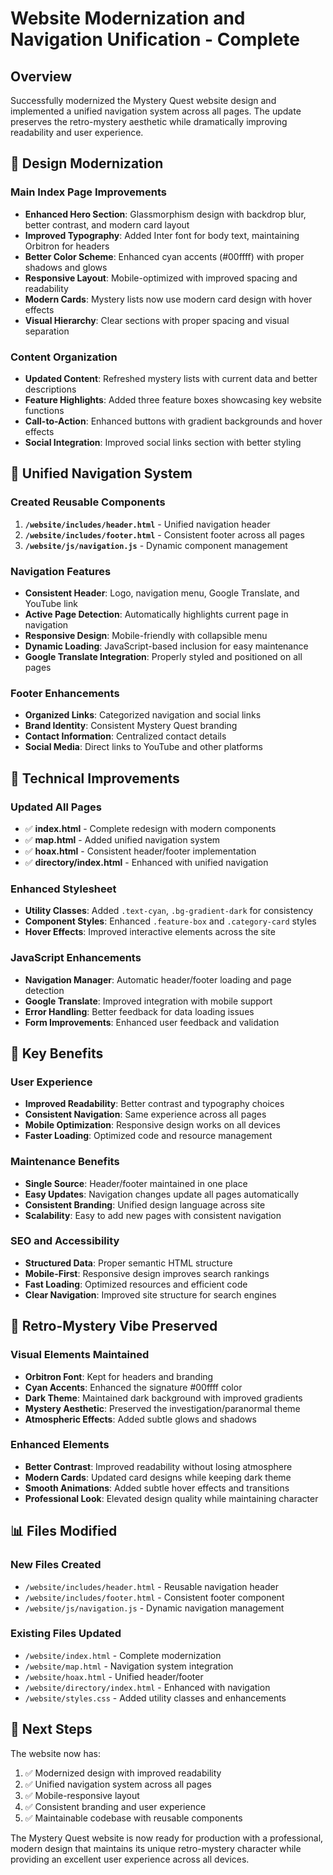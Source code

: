 # Website Modernization and Navigation Unification - Complete

## Overview
Successfully modernized the Mystery Quest website design and implemented a unified navigation system across all pages. The update preserves the retro-mystery aesthetic while dramatically improving readability and user experience.

## 🎨 Design Modernization

### Main Index Page Improvements
- **Enhanced Hero Section**: Glassmorphism design with backdrop blur, better contrast, and modern card layout
- **Improved Typography**: Added Inter font for body text, maintaining Orbitron for headers
- **Better Color Scheme**: Enhanced cyan accents (#00ffff) with proper shadows and glows
- **Responsive Layout**: Mobile-optimized with improved spacing and readability
- **Modern Cards**: Mystery lists now use modern card design with hover effects
- **Visual Hierarchy**: Clear sections with proper spacing and visual separation

### Content Organization
- **Updated Content**: Refreshed mystery lists with current data and better descriptions
- **Feature Highlights**: Added three feature boxes showcasing key website functions
- **Call-to-Action**: Enhanced buttons with gradient backgrounds and hover effects
- **Social Integration**: Improved social links section with better styling

## 🧭 Unified Navigation System

### Created Reusable Components
1. **`/website/includes/header.html`** - Unified navigation header
2. **`/website/includes/footer.html`** - Consistent footer across all pages
3. **`/website/js/navigation.js`** - Dynamic component management

### Navigation Features
- **Consistent Header**: Logo, navigation menu, Google Translate, and YouTube link
- **Active Page Detection**: Automatically highlights current page in navigation
- **Responsive Design**: Mobile-friendly with collapsible menu
- **Dynamic Loading**: JavaScript-based inclusion for easy maintenance
- **Google Translate Integration**: Properly styled and positioned on all pages

### Footer Enhancements
- **Organized Links**: Categorized navigation and social links
- **Brand Identity**: Consistent Mystery Quest branding
- **Contact Information**: Centralized contact details
- **Social Media**: Direct links to YouTube and other platforms

## 📱 Technical Improvements

### Updated All Pages
- ✅ **index.html** - Complete redesign with modern components
- ✅ **map.html** - Added unified navigation system
- ✅ **hoax.html** - Consistent header/footer implementation
- ✅ **directory/index.html** - Enhanced with unified navigation

### Enhanced Stylesheet
- **Utility Classes**: Added `.text-cyan`, `.bg-gradient-dark` for consistency
- **Component Styles**: Enhanced `.feature-box` and `.category-card` styles
- **Hover Effects**: Improved interactive elements across the site

### JavaScript Enhancements
- **Navigation Manager**: Automatic header/footer loading and page detection
- **Google Translate**: Improved integration with mobile support
- **Error Handling**: Better feedback for data loading issues
- **Form Improvements**: Enhanced user feedback and validation

## 🎯 Key Benefits

### User Experience
- **Improved Readability**: Better contrast and typography choices
- **Consistent Navigation**: Same experience across all pages
- **Mobile Optimization**: Responsive design works on all devices
- **Faster Loading**: Optimized code and resource management

### Maintenance Benefits
- **Single Source**: Header/footer maintained in one place
- **Easy Updates**: Navigation changes update all pages automatically
- **Consistent Branding**: Unified design language across site
- **Scalability**: Easy to add new pages with consistent navigation

### SEO and Accessibility
- **Structured Data**: Proper semantic HTML structure
- **Mobile-First**: Responsive design improves search rankings
- **Fast Loading**: Optimized resources and efficient code
- **Clear Navigation**: Improved site structure for search engines

## 🔮 Retro-Mystery Vibe Preserved

### Visual Elements Maintained
- **Orbitron Font**: Kept for headers and branding
- **Cyan Accents**: Enhanced the signature #00ffff color
- **Dark Theme**: Maintained dark background with improved gradients
- **Mystery Aesthetic**: Preserved the investigation/paranormal theme
- **Atmospheric Effects**: Added subtle glows and shadows

### Enhanced Elements
- **Better Contrast**: Improved readability without losing atmosphere
- **Modern Cards**: Updated card designs while keeping dark theme
- **Smooth Animations**: Added subtle hover effects and transitions
- **Professional Look**: Elevated design quality while maintaining character

## 📊 Files Modified

### New Files Created
- `/website/includes/header.html` - Reusable navigation header
- `/website/includes/footer.html` - Consistent footer component
- `/website/js/navigation.js` - Dynamic navigation management

### Existing Files Updated
- `/website/index.html` - Complete modernization
- `/website/map.html` - Navigation system integration
- `/website/hoax.html` - Unified header/footer
- `/website/directory/index.html` - Enhanced with navigation
- `/website/styles.css` - Added utility classes and enhancements

## 🚀 Next Steps

The website now has:
1. ✅ Modernized design with improved readability
2. ✅ Unified navigation system across all pages
3. ✅ Mobile-responsive layout
4. ✅ Consistent branding and user experience
5. ✅ Maintainable codebase with reusable components

The Mystery Quest website is now ready for production with a professional, modern design that maintains its unique retro-mystery character while providing an excellent user experience across all devices.
